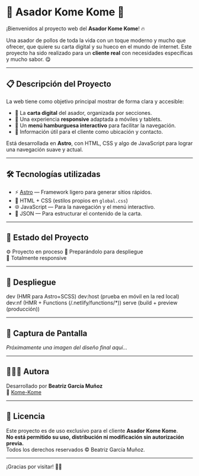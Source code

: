 # 🍗 Asador Kome Kome 🍔

¡Bienvenidos al proyecto web del **Asador Kome Kome**! 🔥  

Una asador de pollos de toda la vida con un toque moderno y mucho que ofrecer, que quiere su carta digital y su hueco en el mundo de internet. Este proyecto ha sido realizado para un **cliente real** con necesidades específicas y mucho sabor. 😋

---

## 📋 Descripción del Proyecto

La web tiene como objetivo principal mostrar de forma clara y accesible:

- 📝 La **carta digital** del asador, organizada por secciones.
- 📱 Una experiencia **responsive** adaptada a móviles y tablets.
- 🍔 Un **menú hamburguesa interactivo** para facilitar la navegación.
- 📍 Información útil para el cliente como ubicación y contacto.

Está desarrollada en **Astro**, con HTML, CSS y algo de JavaScript para lograr una navegación suave y actual.

---

## 🛠️ Tecnologías utilizadas

- ⚡️ [Astro](https://astro.build/) — Framework ligero para generar sitios rápidos.
- 🎨 HTML + CSS (estilos propios en `global.css`)
- 🌐 JavaScript — Para la navegación y el menú interactivo.
- 📁 JSON — Para estructurar el contenido de la carta.

---

## 🧪 Estado del Proyecto

⚙️ Proyecto en proceso
🚀 Preparándolo para despliegue  
📱 Totalmente responsive

---

## 🚀 Despliegue
dev (HMR para Astro+SCSS)
dev:host (prueba en móvil en la red local)
dev:nf (HMR + Functions (/.netlify/functions/*))
serve (build + preview (producción))

---

## 📸 Captura de Pantalla

*Próximamente una imagen del diseño final aquí...*

---

## 👩🏻‍💻 Autora

Desarrollado por **Beatriz García Muñoz**  
🔗 [Kome-Kome](https://github.com/beatrizgmdevux/web-kome.git)

---

## 📄 Licencia

Este proyecto es de uso exclusivo para el cliente **Asador Kome Kome**.  
**No está permitido su uso, distribución ni modificación sin autorización previa.**  
Todos los derechos reservados © Beatriz García Muñoz.

---

¡Gracias por visitar!  👋🏼
